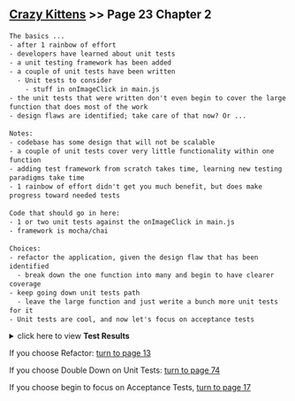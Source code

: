## [Crazy Kittens](../page-0/README.md) >> Page 23 Chapter 2

```
The basics ...
- after 1 rainbow of effort
- developers have learned about unit tests
- a unit testing framework has been added
- a couple of unit tests have been written
  - Unit tests to consider
    - stuff in onImageClick in main.js
- the unit tests that were written don't even begin to cover the large function that does most of the work
- design flaws are identified; take care of that now? Or ...

Notes:
- codebase has some design that will not be scalable
- a couple of unit tests cover very little functionality within one function
- adding test framework from scratch takes time, learning new testing paradigms take time
- 1 rainbow of effort didn't get you much benefit, but does make progress toward needed tests

Code that should go in here:
- 1 or two unit tests against the onImageClick in main.js
- framework is mocha/chai

Choices:
- refactor the application, given the design flaw that has been identified
  - break down the one function into many and begin to have clearer coverage
- keep going down unit tests path
  - leave the large function and just werite a bunch more unit tests for it
- Unit tests are cool, and now let's focus on acceptance tests
```

<details>
    <summary>click here to view <b>Test Results</b></summary>
    <img width="33%" src="assets/results.png"/>

    You have died of dysentery.
</details>


If you choose Refactor: [turn to page 13](../page-13/README.md)

If you choose Double Down on Unit Tests: [turn to page 74](../page-74/README.md)

If you choose begin to focus on Acceptance Tests, [turn to page 17](../page-17/README.md)
